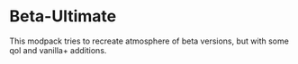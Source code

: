 # Beta-Ultimate
This modpack tries to recreate atmosphere of beta versions, but with some qol and vanilla+ additions.
